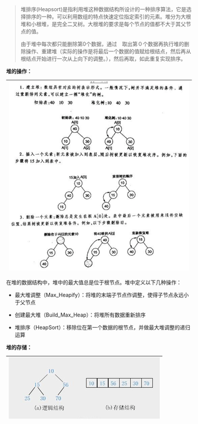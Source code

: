> 堆排序\(Heapsort\)是指利用堆这种数据结构所设计的一种排序算法，它是选择排序的一种。可以利用数组的特点快速定位指定索引的元素。堆分为大根堆和小根堆，是完全二叉树。大根堆的要求是每个节点的值都不大于其父节点的值。
>
> 由于堆中每次都只能删除第0个数据，通过　取出第０个数据再执行堆的删除操作、重建堆（实际的操作是将最后一个数据的值赋给根结点，然后再从根结点开始进行一次从上向下的调整。），然后再取，如此重复实现排序。

**堆的操作：**

| ![](/assets/import6.1.png) |
| :---: |


在堆的数据结构中，堆中的最大值总是位于根节点。堆中定义以下几种操作：

* 最大堆调整（Max\_Heapify）：将堆的末端子节点作调整，使得子节点永远小于父节点

* 创建最大堆（Build\_Max\_Heap）：将堆所有数据重新排序

* 堆排序（HeapSort）：移除位在第一个数据的根节点，并做最大堆调整的递归运算

**堆的存储：**

| ![](/assets/import6.2.png) |
| :---: |



